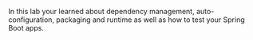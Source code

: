 In this lab your learned about dependency management,
auto-configuration,
packaging and runtime as well as how to test your Spring Boot apps.
